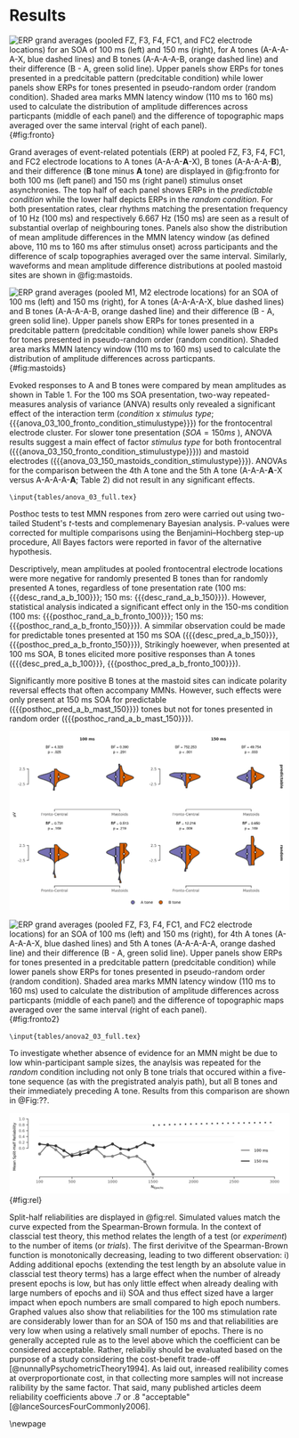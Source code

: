 # Results

![ERP grand averages (pooled FZ, F3, F4, FC1, and FC2 electrode locations) for an SOA of 100 ms (left) and 150 ms (right), for A tones (A-A-A-**A**-X, blue dashed lines) and B tones (A-A-A-A-**B**, orange dashed line) and their difference (B - A, green solid line). Upper panels show ERPs for tones presented in a predcitable pattern (*predcitable condition*) while lower panels show ERPs for tones presented in pseudo-random order (*random condition*). Shaded area marks MMN latency window (110 ms to 160 ms) used to calculate the distribution of amplitude differences across particpants (middle of each panel) and the difference of topographic maps averaged over the same interval (right of each panel).](figures/fig_fronto.png){#fig:fronto}

Grand averages of event-related potentials (ERP) at pooled FZ, F3, F4, FC1, and FC2 electrode locations to A tones (A-A-A-**A**-X), B tones (A-A-A-A-**B**), and their difference (**B** tone minus **A** tone) are displayed in @fig:fronto for both 100 ms (left panel) and 150 ms (right panel) stimulus onset asynchronies. The top half of each panel shows ERPs in the *predictable condition* while the lower half depicts ERPs in the *random condition*. For both presentation rates, clear rhythms matching the presentation frequency of 10 Hz (100 ms) and respectively 6.667 Hz (150 ms) are seen as a result of substantial overlap of neighbouring tones. Panels also show the distribution of mean amplitude differences in the MMN latency window  (as defined above, 110 ms to 160 ms after stimulus onset) across participants and the difference of scalp topographies averaged over the same interval. Similarly, waveforms and mean amplitude difference distributions at pooled mastoid sites are shown in @fig:mastoids.

![ERP grand averages (pooled M1, M2 electrode locations) for an SOA of 100 ms (left) and 150 ms (right), for A tones (A-A-A-**A**-X, blue dashed lines) and B tones (A-A-A-A-**B**, orange dashed line) and their difference (B - A, green solid line). Upper panels show ERPs for tones presented in a predcitable pattern (*predcitable condition*) while lower panels show ERPs for tones presented in pseudo-random order (*random condition*). Shaded area marks MMN latency window (110 ms to 160 ms) used to calculate the distribution of amplitude differences across particpants.](figures/fig_mastoids.png){#fig:mastoids}


Evoked responses to A and B tones were compared by mean amplitudes as shown in Table 1.  For the 100 ms SOA presentation, two-way repeated-measures analysis of variance (ANVA) results only revealed a significant effect of the interaction term (*condition* x *stimulus type*; {{{anova_03_100_fronto_condition_stimulustype}}}) for the frontocentral electrode cluster. For slower tone presentation ($SOA = 150 ms$ ), ANOVA results suggest a main effect of factor *stimulus type* for both frontocentral ({{{anova_03_150_fronto_condition_stimulustype}}})) and mastoid electrodes ({{{anova_03_150_mastoids_condition_stimulustype}}}). ANOVAs for the comparison between the 4th A tone and the 5th A tone (A-A-A-**A**-X versus A-A-A-A-**A**; Table 2) did not result in any significant effects.


```{=latex}
\input{tables/anova_03_full.tex}
```

Posthoc tests to test MMN respones from zero were carried out using two-tailed Student's *t*-tests and complemenary Bayesian analysis. P-values were corrected for multiple comparisons using the Benjamini–Hochberg step-up procedure, All Bayes factors were reported in favor of the alternative hypothesis. 

Descriptively, mean amplitudes at pooled frontocentral electrode locations were more negative for randomly presented B tones than for randomly presented A tones, regardless of tone presentation rate (100 ms: {{{desc_rand_a_b_100}}}; 150 ms: {{{desc_rand_a_b_150}}}). However,  statistical analysis indicated a significant effect only in the 150-ms condition (100 ms: {{{posthoc_rand_a_b_fronto_100}}}; 150 ms: {{{posthoc_rand_a_b_fronto_150}}}). A simmilar observation could be made for predictable tones presented at 150 ms SOA  ({{{desc_pred_a_b_150}}}, {{{posthoc_pred_a_b_fronto_150}}}),  Strikingly hoewever, when presented at 100 ms SOA, B tones elicited more positive responses than A tones ({{{desc_pred_a_b_100}}}, {{{posthoc_pred_a_b_fronto_100}}}).  

Significantly more positive B tones at the mastoid sites can indicate polarity reversal effects that often accompany MMNs. However, such effects were only present at 150 ms SOA for predictable ({{{posthoc_pred_a_b_mast_150}}}) tones but not for tones presented in random order ({{{posthoc_rand_a_b_mast_150}}}). 




![Averaged voltages in the MMN latency window for pooled frontocentral and mastoid electrodes. Colored areas show sample probability density function for A tones (green) and B tones (red). White diamonds indicate estimated population mean, vertical bars represent 95%-conficence interval. Only Benjamini-Hochberg-corrected  p-values $< 0.05$ are shown.](figures/fig_posthoc.png)

![ERP grand averages (pooled FZ, F3, F4, FC1, and FC2 electrode locations) for an SOA of 100 ms (left) and 150 ms (right), for 4th A tones (A-A-A-**A**-X, blue dashed lines) and 5th A tones (A-A-A-A-**A**, orange dashed line) and their difference (B - A, green solid line). Upper panels show ERPs for tones presented in a predcitable pattern (*predcitable condition*) while lower panels show ERPs for tones presented in pseudo-random order (*random condition*). Shaded area marks MMN latency window (110 ms to 160 ms) used to calculate the distribution of amplitude differences across particpants (middle of each panel) and the difference of topographic maps averaged over the same interval (right of each panel).](figures/fig_fronto2.png){#fig:fronto2}
```{=latex}
\input{tables/anova2_03_full.tex}
```

To investigate whether absence of evidence for an MMN might be due to low whin-participant sample sizes, the anaylsis was repeated for the *random* condition including not only B tone trials that occured within a five-tone sequence (as with the pregistrated analyis path), but all B tones and their immediately preceding A tone. Results from this comparison are shown in @Fig:??.

![EEG waveforms for five-tone sequences presented in an predictable context (dotted line) and pseudo-random condition (dashed line) for 100 ms presentation rate (top panel) and 150 ms presentation rate (lower pabel). Vertical lines indicate tone onset.](figures/fig_subsample_rel.png){#fig:rel}

Split-half reliabilities are displayed in @fig:rel. Simulated values match the curve expected from the  Spearman-Brown formula. In the context of classcial test theory, this method relates the length of a test (or *experiment*) to the number of items (or *trials*). The first derivitve of the Spearman-Brown function is monotonically decreasing, leading to two different observation: i) Adding additional epochs (extending the test length by an absolute value in classcial test theory terms) has a large effect when the number of already present epochs is low, but has only little effect when already dealing with large numbers of epochs and ii) SOA and thus effect sized have a larger impact when epoch numbers are small compared to high epoch numbers. Graphed values also show that reliabilities for the 100 ms stimulation rate are considerably lower than for an SOA of 150 ms and that reliabilities are very low when using a relatively small number of epochs. There is no generally accepted rule as to the level above which the coefficient can be considered acceptable. Rather, reliabiliy should be evaluated based on the purpose of a study considering the cost-benefit trade-off [@nunnallyPsychometricTheory1994]. As laid out, inreased realibility comes at overproportionate cost, in that collecting more samples will not increase ralibility by the same factor. That said, many published articles deem reliability coefficients above .7 or .8 "acceptable" [@lanceSourcesFourCommonly2006].



\newpage




